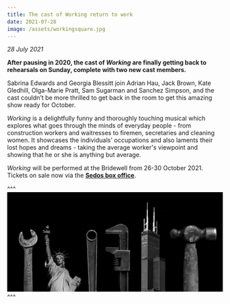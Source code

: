 ```yaml
---
title: The cast of Working return to work
date: 2021-07-28
image: /assets/workingsquare.jpg
---
```

*28 July 2021*

**After pausing in 2020, the cast of *Working* are finally getting back to rehearsals on Sunday, complete with two new cast members.**

Sabrina Edwards and Georgia Blessitt join Adrian Hau, Jack Brown, Kate Gledhill, Olga-Marie Pratt, Sam Sugarman and Sanchez Simpson, and the cast couldn’t be more thrilled to get back in the room to get this amazing show ready for October.

*Working* is a delightfully funny and thoroughly touching musical which explores what goes through the minds of everyday people - from construction workers and waitresses to firemen, secretaries and cleaning women. It showcases the individuals' occupations and also laments their lost hopes and dreams - taking the average worker's viewpoint and showing that he or she is anything but average.

*Working* will be performed at the Bridewell from 26-30 October 2021. Tickets on sale now via the **[Sedos box office](https://sedos.ticketsolve.com)**.


^^^
![](/assets/working-skyline.jpg)
^^^
